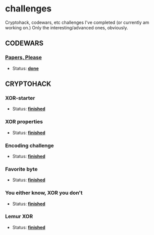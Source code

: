 # challenges
Cryptohack, codewars, etc challenges I've completed (or currently am working on.) Only the interesting/advanced ones, obviously.

## CODEWARS
### [Papers, Please](https://www.codewars.com/kata/59d582cafbdd0b7ef90000a0)
- Status: **[done](https://github.com/skelly37/challenges/blob/main/codewars/papers-please.py)**


## CRYPTOHACK
### XOR-starter
- Status: **[finished](https://github.com/skelly37/challenges/blob/main/cryptohack/xor-starter.py)**
### XOR properties
- Status: **[finished](https://github.com/skelly37/challenges/blob/main/cryptohack/xor-properties.py)**
### Encoding challenge
- Status: **[finished](https://github.com/skelly37/challenges/blob/main/cryptohack/encoding-challenge.py)**
### Favorite byte
- Status: **[finished](https://github.com/skelly37/challenges/blob/main/cryptohack/favorite-byte.py)**
### You either know, XOR you don't
- Status: **[finished](https://github.com/skelly37/challenges/blob/main/cryptohack/either-know-xor-dont.py)**
### Lemur XOR
- Status: **[finished](https://github.com/skelly37/challenges/blob/main/cryptohack/lemur.nu)**
